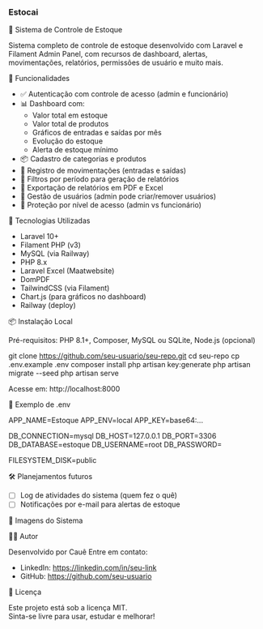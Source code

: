 ### Estocai
🧮 Sistema de Controle de Estoque

Sistema completo de controle de estoque desenvolvido com Laravel e Filament Admin Panel, com recursos de dashboard, alertas, movimentações, relatórios, permissões de usuário e muito mais.

🚀 Funcionalidades

- ✅ Autenticação com controle de acesso (admin e funcionário)
- 📊 Dashboard com:
  - Valor total em estoque
  - Valor total de produtos
  - Gráficos de entradas e saídas por mês
  - Evolução do estoque
  - Alerta de estoque mínimo
- 📦 Cadastro de categorias e produtos
- 🔄 Registro de movimentações (entradas e saídas)
- 📆 Filtros por período para geração de relatórios
- 📁 Exportação de relatórios em PDF e Excel
- 👥 Gestão de usuários (admin pode criar/remover usuários)
- 🔐 Proteção por nível de acesso (admin vs funcionário)


🧱 Tecnologias Utilizadas

- Laravel 10+
- Filament PHP (v3)
- MySQL (via Railway)
- PHP 8.x
- Laravel Excel (Maatwebsite)
- DomPDF
- TailwindCSS (via Filament)
- Chart.js (para gráficos no dashboard)
- Railway (deploy)

📦 Instalação Local

Pré-requisitos: PHP 8.1+, Composer, MySQL ou SQLite, Node.js (opcional)

git clone https://github.com/seu-usuario/seu-repo.git
cd seu-repo
cp .env.example .env
composer install
php artisan key:generate
php artisan migrate --seed
php artisan serve

Acesse em: http://localhost:8000

📄 Exemplo de .env

APP_NAME=Estoque
APP_ENV=local
APP_KEY=base64:...

DB_CONNECTION=mysql
DB_HOST=127.0.0.1
DB_PORT=3306
DB_DATABASE=estoque
DB_USERNAME=root
DB_PASSWORD=

FILESYSTEM_DISK=public

🛠️ Planejamentos futuros

- [ ] Log de atividades do sistema (quem fez o quê)
- [ ] Notificações por e-mail para alertas de estoque

📸 Imagens do Sistema


👨‍💻 Autor

Desenvolvido por Cauê
Entre em contato:

- LinkedIn: https://linkedin.com/in/seu-link
- GitHub: https://github.com/seu-usuario

📝 Licença

Este projeto está sob a licença MIT.  
Sinta-se livre para usar, estudar e melhorar!
